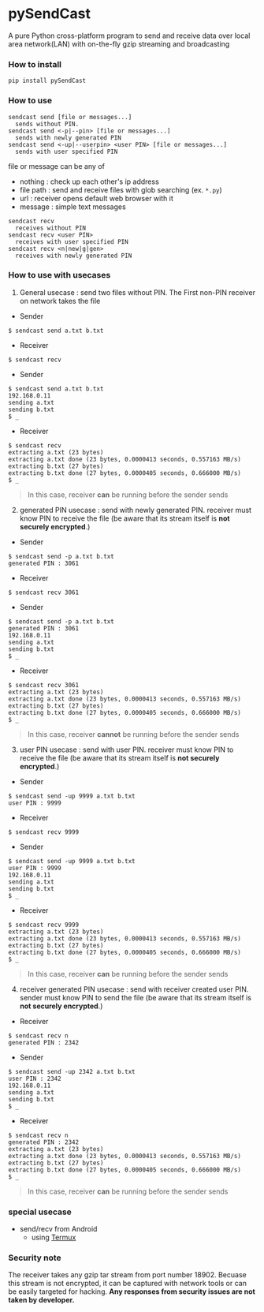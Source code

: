 # pySendCast
A pure Python cross-platform program to send and receive data over local area network(LAN) with on-the-fly gzip streaming and broadcasting

### How to install
```
pip install pySendCast
```

### How to use
```
sendcast send [file or messages...]
  sends without PIN.
sendcast send <-p|--pin> [file or messages...]
  sends with newly generated PIN
sendcast send <-up|--userpin> <user PIN> [file or messages...]
  sends with user specified PIN
```
file or message can be any of
- nothing : check up each other's ip address
- file path : send and receive files with glob searching (ex. `*.py`)
- url : receiver opens default web browser with it
- message : simple text messages

```
sendcast recv
  receives without PIN
sendcast recv <user PIN>
  receives with user specified PIN
sendcast recv <n|new|g|gen>
  receives with newly generated PIN
```

### How to use with usecases
1. General usecase : send two files without PIN. The First non-PIN receiver on network takes the file
- Sender
```shell
$ sendcast send a.txt b.txt
```
- Receiver
```shell
$ sendcast recv
```
- Sender
```shell
$ sendcast send a.txt b.txt
192.168.0.11
sending a.txt
sending b.txt
$ _
```
- Receiver
```shell
$ sendcast recv
extracting a.txt (23 bytes)
extracting a.txt done (23 bytes, 0.0000413 seconds, 0.557163 MB/s)
extracting b.txt (27 bytes)
extracting b.txt done (27 bytes, 0.0000405 seconds, 0.666000 MB/s)
$ _
```
> In this case, receiver **can** be running before the sender sends

2. generated PIN usecase : send with newly generated PIN. receiver must know PIN to receive the file (be aware that its stream itself is **not securely encrypted**.)
- Sender
```shell
$ sendcast send -p a.txt b.txt
generated PIN : 3061
```
- Receiver
```shell
$ sendcast recv 3061
```
- Sender
```shell
$ sendcast send -p a.txt b.txt
generated PIN : 3061
192.168.0.11
sending a.txt
sending b.txt
$ _
```
- Receiver
```shell
$ sendcast recv 3061
extracting a.txt (23 bytes)
extracting a.txt done (23 bytes, 0.0000413 seconds, 0.557163 MB/s)
extracting b.txt (27 bytes)
extracting b.txt done (27 bytes, 0.0000405 seconds, 0.666000 MB/s)
$ _
```
> In this case, receiver **cannot** be running before the sender sends

3. user PIN usecase : send with user PIN. receiver must know PIN to receive the file (be aware that its stream itself is **not securely encrypted**.)
- Sender
```shell
$ sendcast send -up 9999 a.txt b.txt
user PIN : 9999
```
- Receiver
```shell
$ sendcast recv 9999
```
- Sender
```shell
$ sendcast send -up 9999 a.txt b.txt
user PIN : 9999
192.168.0.11
sending a.txt
sending b.txt
$ _
```
- Receiver
```shell
$ sendcast recv 9999
extracting a.txt (23 bytes)
extracting a.txt done (23 bytes, 0.0000413 seconds, 0.557163 MB/s)
extracting b.txt (27 bytes)
extracting b.txt done (27 bytes, 0.0000405 seconds, 0.666000 MB/s)
$ _
```
> In this case, receiver **can** be running before the sender sends

4. receiver generated PIN usecase : send with receiver created user PIN. sender must know PIN to send the file (be aware that its stream itself is **not securely encrypted**.)
- Receiver
```shell
$ sendcast recv n
generated PIN : 2342
```
- Sender
```shell
$ sendcast send -up 2342 a.txt b.txt
user PIN : 2342
192.168.0.11
sending a.txt
sending b.txt
$ _
```
- Receiver
```shell
$ sendcast recv n
generated PIN : 2342
extracting a.txt (23 bytes)
extracting a.txt done (23 bytes, 0.0000413 seconds, 0.557163 MB/s)
extracting b.txt (27 bytes)
extracting b.txt done (27 bytes, 0.0000405 seconds, 0.666000 MB/s)
$ _
```
> In this case, receiver **can** be running before the sender sends

### special usecase
- send/recv from Android
  - using [Termux](https://play.google.com/store/apps/details?id=com.termux&hl=en)

### Security note
The receiver takes any gzip tar stream from port number 18902.
Becuase this stream is not encrypted, it can be captured with network tools or can be easily targeted for hacking.
**Any responses from security issues are not taken by developer.**
